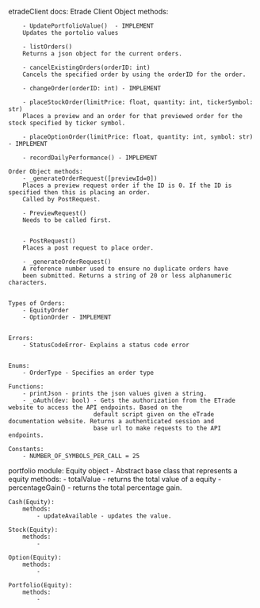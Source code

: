 etradeClient docs:
    Etrade Client Object methods:

        - UpdatePortfolioValue()  - IMPLEMENT
        Updates the portolio values

        - listOrders()
        Returns a json object for the current orders.

        - cancelExistingOrders(orderID: int)
        Cancels the specified order by using the orderID for the order.

        - changeOrder(orderID: int) - IMPLEMENT

        - placeStockOrder(limitPrice: float, quantity: int, tickerSymbol: str)
        Places a preview and an order for that previewed order for the stock specified by ticker symbol.

        - placeOptionOrder(limitPrice: float, quantity: int, symbol: str) - IMPLEMENT

        - recordDailyPerformance() - IMPLEMENT

    Order Object methods:
        - _generateOrderRequest([previewId=0])
        Places a preview request order if the ID is 0. If the ID is specified then this is placing an order.
        Called by PostRequest.

        - PreviewRequest()
        Needs to be called first.


        - PostRequest()
        Places a post request to place order.

        - _generateOrderRequest()
        A reference number used to ensure no duplicate orders have
        been submitted. Returns a string of 20 or less alphanumeric characters. 


    Types of Orders:
        - EquityOrder
        - OptionOrder - IMPLEMENT


    Errors: 
        - StatusCodeError- Explains a status code error


    Enums:
        - OrderType - Specifies an order type

    Functions:
        - printJson - prints the json values given a string.
        - _oAuth(dev: bool) - Gets the authorization from the ETrade website to access the API endpoints. Based on the
                            default script given on the eTrade documentation website. Returns a authenticated session and 
                            base url to make requests to the API endpoints. 

    Constants:
        - NUMBER_OF_SYMBOLS_PER_CALL = 25


portfolio module:
    Equity object - Abstract base class that represents a equity 
        methods:
            - totalValue - returns the total value of a equity 
            - percentageGain() - returns the total percentage gain.

    Cash(Equity):
        methods:
            - updateAvailable - updates the value.

    Stock(Equity):
        methods:
            -  

    Option(Equity):
        methods:
            -  

    Portfolio(Equity):
        methods:
            -  
